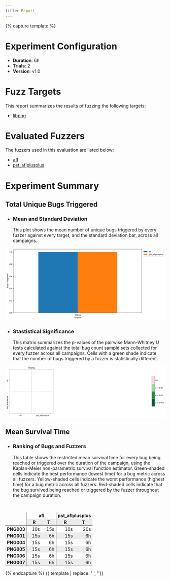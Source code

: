 ```yaml
---
title: Report
---
```

{% capture template %}
<div class="section">
    <h1>Experiment Configuration</h1>
    <ul class="browser-default">
        <li><b>Duration</b>: 6h</li>
        <li><b>Trials</b>: 2</li>
        <li><b>Version</b>: v1.0</li>
    </ul>
</div>
<div class="section">
    <h1>Fuzz Targets</h1>
    <p>This report summarizes the results of fuzzing the following targets:</p>
    <ul id="target-list" class="browser-default">
        <li><a href="targets/libpng.md">libpng</a></li>  
    </ul>
</div>
<div class="section">
    <h1>Evaluated Fuzzers</h1>
    <p>The fuzzers used in this evaluation are listed below:</p>
    <ul id="fuzzer-list" class="browser-default">
        <li><a href="fuzzers/afl.md">afl</a></li>
        <li><a href="fuzzers/pst_aflplusplus.md">pst_aflplusplus</a></li>
    </ul>
</div>
<!--
EXPERIMENT PARAMETERS WILL BE LISTED HERE
-->
<div class="section">
    <h1>Experiment Summary</h1>
    <div id="bugs-triggered">
        <h2>Total Unique Bugs Triggered</h2>
        <ul class="collapsible popout">
            <li>
                <div class="collapsible-header">
                    <h3>Mean and Standard Deviation</h3>
                </div>
                <div class="collapsible-body">
                    This plot shows the mean number of unique bugs triggered by every fuzzer against every target,
                    and the standard deviation bar, across all campaigns.
                </div>
            </li>
        </ul>
        <img class="materialboxed responsive-img" src="plot/summary_unique_bugs.svg">
        <ul class="collapsible popout">
            <li>
                <div class="collapsible-header">
                    <h3>Stastistical Significance</h3>
                </div>
                <div class="collapsible-body">
                    This matrix summarizes the p-values of the pairwise Mann-Whitney U tests calculated against the
                    total bug count sample sets collected for every fuzzer across all campaigns. Cells with a green
                    shade indicate that the number of bugs triggered by a fuzzer is statistically different.
                </div>
            </li>
        </ul>
        <img class="materialboxed responsive-img" src="plot/summary_signplot.svg">
    </div>
    <div id="mean-survival">
        <h2>Mean Survival Time</h2>
        <ul class="collapsible popout">
            <li>
                <div class="collapsible-header">
                    <h3>Ranking of Bugs and Fuzzers</h3>
                </div>
                <div class="collapsible-body">
                    This table shows the restricted mean survival time for every bug being reached or triggered over the
                    duration of the campaign, using the Kaplan-Meier non-parametric survival function estimator.
                    Green-shaded cells indicate the best performance (lowest time) for a bug metric across all fuzzers.
                    Yellow-shaded cells indicate the worst performance (highest time) for a bug metric across all fuzzers.
                    Red-shaded cells indicate that the bug survived being reached or triggered by the fuzzer throughout
                    the campaign duration.
                </div>
            </li>
        </ul>
        <div class="center">
            <a id="btn-colormap" class="btn-small waves-effect waves-light" style="margin-bottom: 10px; color: white; font-weight: normal;">
                <i class="material-icons left">color_lens</i>
                Change Colormap
            </a>
        </div>
        <script type="text/javascript">
            $('#btn-colormap').click(function() {
                stl = $('#survival_stylesheet');
                var href = stl.prop('href');
                if (href.includes('hiliter')) {
                    stl.prop('href', 'css/survival_heatmap.css');
                } else {
                    stl.prop('href', 'css/survival_hiliter.css');
                }
            });
        </script>
        <link id="survival_stylesheet" rel="stylesheet" href="css/survival_hiliter.css">
        <style type="text/css">
#T_survival_table tr:nth-child(even) {
  background-color: #ececec;
}
#T_survival_table tbody tr:hover {
  background-color: #d9edfd;
}
#T_survival_table thead tr:not(:last-child) .index_name {
  visibility: hidden;
}
#T_survival_table thead tr:nth-child(3) {
  display: none;
}
#T_survival_table tbody td {
  padding: 2px 5px 2px 15px;
  text-align: right;
}
#T_survival_table th {
  padding: 2px 5px 2px 5px;
  text-align: center;
}
#T_survival_table th {
  border-top: none;
  border-bottom: none;
  border-radius: 0px;
}
#T_survival_table  td {
  border-top: none;
  border-bottom: none;
  border-radius: 0px;
}
#T_survival_table  tr {
  border-top: none;
  border-bottom: none;
  border-radius: 0px;
}
#T_survival_table thead tr:first-child th:not(:last-child) {
  border-right: 1px solid #888888;
}
#T_survival_table  th:nth-child(odd):not(:last-child) {
  border-right: 1px solid #888888;
}
#T_survival_table  td:nth-child(odd):not(:last-child) {
  border-right: 1px solid #888888;
}
#T_survival_table  {
  border-collapse: collapse;
}
</style>
<table id="T_survival_table">
  <thead>
    <tr>
      <th class="index_name level0" >Fuzzer</th>
      <th id="T_survival_table_level0_col0" class="col_heading level0 col0" colspan="2">afl</th>
      <th id="T_survival_table_level0_col2" class="col_heading level0 col2" colspan="2">pst_aflplusplus</th>
    </tr>
    <tr>
      <th class="index_name level1" >Metric</th>
      <th id="T_survival_table_level1_col0" class="col_heading level1 col0" >R</th>
      <th id="T_survival_table_level1_col1" class="col_heading level1 col1" >T</th>
      <th id="T_survival_table_level1_col2" class="col_heading level1 col2" >R</th>
      <th id="T_survival_table_level1_col3" class="col_heading level1 col3" >T</th>
    </tr>
    <tr>
      <th class="index_name level0" >Bug ID</th>
      <th class="blank col0" >&nbsp;</th>
      <th class="blank col1" >&nbsp;</th>
      <th class="blank col2" >&nbsp;</th>
      <th class="blank col3" >&nbsp;</th>
    </tr>
  </thead>
  <tbody>
    <tr>
      <th id="T_survival_table_level0_row0" class="row_heading level0 row0" >PNG003</th>
      <td id="T_survival_table_row0_col0" class="data row0 col0" >10s</td>
      <td id="T_survival_table_row0_col1" class="data row0 col1" >15s</td>
      <td id="T_survival_table_row0_col2" class="data row0 col2" >10s</td>
      <td id="T_survival_table_row0_col3" class="data row0 col3" >20s</td>
    </tr>
    <tr>
      <th id="T_survival_table_level0_row1" class="row_heading level0 row1" >PNG001</th>
      <td id="T_survival_table_row1_col0" class="data row1 col0" >15s</td>
      <td id="T_survival_table_row1_col1" class="data row1 col1" >6h</td>
      <td id="T_survival_table_row1_col2" class="data row1 col2" >15s</td>
      <td id="T_survival_table_row1_col3" class="data row1 col3" >6h</td>
    </tr>
    <tr>
      <th id="T_survival_table_level0_row2" class="row_heading level0 row2" >PNG004</th>
      <td id="T_survival_table_row2_col0" class="data row2 col0" >15s</td>
      <td id="T_survival_table_row2_col1" class="data row2 col1" >6h</td>
      <td id="T_survival_table_row2_col2" class="data row2 col2" >15s</td>
      <td id="T_survival_table_row2_col3" class="data row2 col3" >6h</td>
    </tr>
    <tr>
      <th id="T_survival_table_level0_row3" class="row_heading level0 row3" >PNG005</th>
      <td id="T_survival_table_row3_col0" class="data row3 col0" >15s</td>
      <td id="T_survival_table_row3_col1" class="data row3 col1" >6h</td>
      <td id="T_survival_table_row3_col2" class="data row3 col2" >15s</td>
      <td id="T_survival_table_row3_col3" class="data row3 col3" >6h</td>
    </tr>
    <tr>
      <th id="T_survival_table_level0_row4" class="row_heading level0 row4" >PNG006</th>
      <td id="T_survival_table_row4_col0" class="data row4 col0" >15s</td>
      <td id="T_survival_table_row4_col1" class="data row4 col1" >6h</td>
      <td id="T_survival_table_row4_col2" class="data row4 col2" >15s</td>
      <td id="T_survival_table_row4_col3" class="data row4 col3" >6h</td>
    </tr>
    <tr>
      <th id="T_survival_table_level0_row5" class="row_heading level0 row5" >PNG007</th>
      <td id="T_survival_table_row5_col0" class="data row5 col0" >15s</td>
      <td id="T_survival_table_row5_col1" class="data row5 col1" >6h</td>
      <td id="T_survival_table_row5_col2" class="data row5 col2" >15s</td>
      <td id="T_survival_table_row5_col3" class="data row5 col3" >6h</td>
    </tr>
  </tbody>
</table>
    </div>
</div>
{% endcapture %}
{{ template | replace: '    ', ''}}
